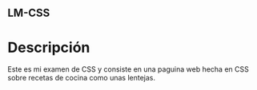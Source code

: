 ## LM-CSS
# Descripción
Este es mi examen de CSS y consiste en una paguina web hecha en CSS sobre recetas de cocina como unas lentejas.
